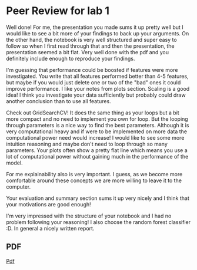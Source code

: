 # Peer Review for lab 1

Well done! For me, the presentation you made sums it up pretty well but I would like to see a bit more of your findings to back up your arguments. On the other hand, the notebook is very well structured and super easy to follow so when I first read through that and then the presentation, the presentation seemed a bit flat.  Very well done with the pdf and you definitely include enough to reproduce your findings.

I'm guessing that performance could be boosted if features were more investigated. You write that all features performed better than 4-5 features, but maybe if you would just delete one or two of the "bad" ones it could improve performance. I like your notes from plots section.
Scaling is a good idea!
I think you investigate your data sufficiently but probably could draw another conclusion than to use all features.

Check out GridSearchCV! It does the same thing as your loops but a bit more compact and no need to implement you own for loop. But the looping through parameters is a nice way to find the best parameters. Although it is very computational heavy and if were to be implemented on more data the computational power need would increase! I would like to see some more intuition reasoning and maybe don't need to loop through so many parameters. Your plots often show a pretty flat line which means you use a lot of computational power without gaining much in the performance of the model.

For me explainability also is very important. I guess, as we become more comfortable around these concepts we are more willing to leave it to the computer.

Your evaluation and summary section sums it up very nicely and I think that your motivations are good enough!

I'm very impressed with the structure of your notebook and I had no problem following your reasoning! I also choose the random forest classifier :D. In general a nicely written report.

## PDF

[Pdf](Kamratgranskning%20Jacob.pdf)
